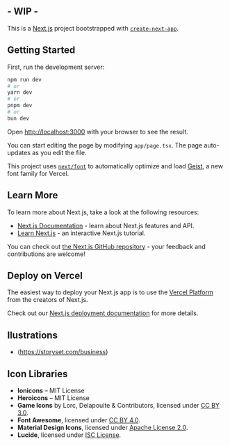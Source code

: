 ## - WIP - 

This is a [Next.js](https://nextjs.org) project bootstrapped with [`create-next-app`](https://nextjs.org/docs/app/api-reference/cli/create-next-app).

## Getting Started

First, run the development server:

```bash
npm run dev
# or
yarn dev
# or
pnpm dev
# or
bun dev
```

Open [http://localhost:3000](http://localhost:3000) with your browser to see the result.

You can start editing the page by modifying `app/page.tsx`. The page auto-updates as you edit the file.

This project uses [`next/font`](https://nextjs.org/docs/app/building-your-application/optimizing/fonts) to automatically optimize and load [Geist](https://vercel.com/font), a new font family for Vercel.

## Learn More

To learn more about Next.js, take a look at the following resources:

- [Next.js Documentation](https://nextjs.org/docs) - learn about Next.js features and API.
- [Learn Next.js](https://nextjs.org/learn) - an interactive Next.js tutorial.

You can check out [the Next.js GitHub repository](https://github.com/vercel/next.js) - your feedback and contributions are welcome!

## Deploy on Vercel

The easiest way to deploy your Next.js app is to use the [Vercel Platform](https://vercel.com/new?utm_medium=default-template&filter=next.js&utm_source=create-next-app&utm_campaign=create-next-app-readme) from the creators of Next.js.

Check out our [Next.js deployment documentation](https://nextjs.org/docs/app/building-your-application/deploying) for more details.

## Ilustrations

- (https://storyset.com/business)

## Icon Libraries

- **Ionicons** – MIT License  
- **Heroicons** – MIT License  
- **Game Icons** by Lorc, Delapouite & Contributors, licensed under [CC BY 3.0](https://creativecommons.org/licenses/by/3.0/).  
- **Font Awesome**, licensed under [CC BY 4.0](https://creativecommons.org/licenses/by/4.0/).  
- **Material Design Icons**, licensed under [Apache License 2.0](https://opensource.org/licenses/Apache-2.0).  
- **Lucide**, licensed under [ISC License](https://github.com/lucide-icons/lucide/blob/main/LICENSE).  
